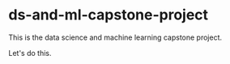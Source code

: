 # ds-and-ml-capstone-project

This is the data science and machine learning capstone project.

Let's do this.
